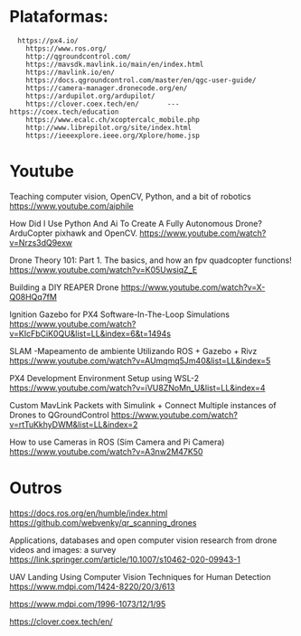 # Plataformas:

      https://px4.io/
    	https://www.ros.org/
    	http://qgroundcontrol.com/
    	https://mavsdk.mavlink.io/main/en/index.html
    	https://mavlink.io/en/
    	https://docs.qgroundcontrol.com/master/en/qgc-user-guide/
    	https://camera-manager.dronecode.org/en/
    	https://ardupilot.org/ardupilot/
    	https://clover.coex.tech/en/       ---     https://coex.tech/education
    	https://www.ecalc.ch/xcoptercalc_mobile.php
    	http://www.librepilot.org/site/index.html
    	https://ieeexplore.ieee.org/Xplore/home.jsp



# Youtube 

Teaching computer vision, OpenCV, Python, and a bit of robotics
https://www.youtube.com/aiphile

How Did I Use Python And Ai To Create A Fully Autonomous Drone? ArduCopter pixhawk and OpenCV.
https://www.youtube.com/watch?v=Nrzs3dQ9exw

Drone Theory 101: Part 1. The basics, and how an fpv quadcopter functions!
https://www.youtube.com/watch?v=K05UwsiqZ_E

Building a DIY REAPER Drone
https://www.youtube.com/watch?v=X-Q08HQq7fM

Ignition Gazebo for PX4 Software-In-The-Loop Simulations
https://www.youtube.com/watch?v=KIcFbCiK0QU&list=LL&index=6&t=1494s

SLAM -Mapeamento de ambiente Utilizando ROS + Gazebo + Rivz
https://www.youtube.com/watch?v=AUmqmq5Jm40&list=LL&index=5

PX4 Development Environment Setup using WSL-2
https://www.youtube.com/watch?v=iVU8ZNoMn_U&list=LL&index=4

Custom MavLink Packets with Simulink + Connect Multiple instances of Drones to QGroundControl
https://www.youtube.com/watch?v=rtTuKkhyDWM&list=LL&index=2

How to use Cameras in ROS (Sim Camera and Pi Camera)
https://www.youtube.com/watch?v=A3nw2M47K50



# Outros

https://docs.ros.org/en/humble/index.html
https://github.com/webvenky/qr_scanning_drones

Applications, databases and open computer vision research from drone videos and images: a survey
https://link.springer.com/article/10.1007/s10462-020-09943-1

UAV Landing Using Computer Vision Techniques for Human Detection
https://www.mdpi.com/1424-8220/20/3/613

https://www.mdpi.com/1996-1073/12/1/95

https://clover.coex.tech/en/

